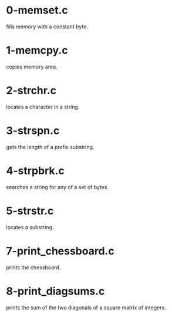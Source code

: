 # 0-memset.c
fills memory with a constant byte.
# 1-memcpy.c
copies memory area.
# 2-strchr.c
locates a character in a string.
# 3-strspn.c
gets the length of a prefix substring.
# 4-strpbrk.c
searches a string for any of a set of bytes.
# 5-strstr.c
locates a substring.
# 7-print_chessboard.c
prints the chessboard.
# 8-print_diagsums.c
prints the sum of the two diagonals of a square matrix of integers.
